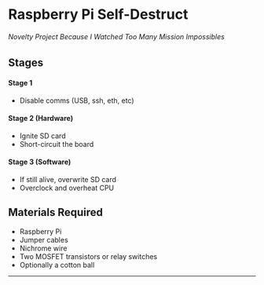 # Raspberry Pi Self-Destruct

###### Novelty Project Because I Watched Too Many Mission Impossibles

## Stages
#### Stage 1 
- Disable comms (USB, ssh, eth, etc)

#### Stage 2 (Hardware)
- Ignite SD card
- Short-circuit the board 

#### Stage 3 (Software)
- If still alive, overwrite SD card
- Overclock and overheat CPU


## Materials Required
- Raspberry Pi
- Jumper cables
- Nichrome wire
- Two MOSFET transistors or relay switches
- Optionally a cotton ball


---
